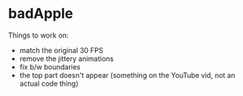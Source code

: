 # badApple

Things to work on: 
- match the original 30 FPS
- remove the jittery animations
- fix b/w boundaries
- the top part doesn't appear (something on the YouTube vid, not an actual code thing)
